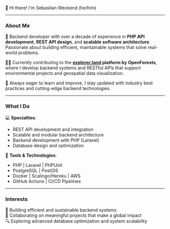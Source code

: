 👋 Hi there! I'm Sebastian Weckend (he/him)

---

### About Me
🚀 Backend developer with over a decade of experience in **PHP API development**, **REST API design**, and **scalable software architecture**. Passionate about building efficient, maintainable systems that solve real-world problems.

👨‍💻 Currently contributing to the **[explorer.land](https://explorer.land) platform by OpenForests**, where I develop backend systems and RESTful APIs that support environmental projects and geospatial data visualization.

🌱 Always eager to learn and improve, I stay updated with industry best practices and cutting-edge backend technologies.

---

### What I Do
💻 **Specialties**:
- REST API development and integration
- Scalable and modular backend architecture
- Backend development with PHP (Laravel)
- Database design and optimization

🔧 **Tools & Technologies**:
- PHP | Laravel | PHPUnit  
- PostgreSQL | PostGIS  
- Docker | Scalingo/Heroku | AWS  
- GitHub Actions | CI/CD Pipelines  

---

### Interests
🎯 Building efficient and sustainable backend systems  
🤝 Collaborating on meaningful projects that make a global impact  
🔍 Exploring advanced database optimization and system scalability  
